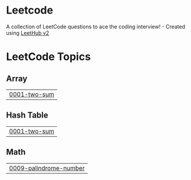 # Leetcode
A collection of LeetCode questions to ace the coding interview! - Created using [LeetHub v2](https://github.com/arunbhardwaj/LeetHub-2.0)

<!---LeetCode Topics Start-->
# LeetCode Topics
## Array
|  |
| ------- |
| [0001-two-sum](https://github.com/Fatima-eng-coder/Leetcode/tree/master/0001-two-sum) |
## Hash Table
|  |
| ------- |
| [0001-two-sum](https://github.com/Fatima-eng-coder/Leetcode/tree/master/0001-two-sum) |
## Math
|  |
| ------- |
| [0009-palindrome-number](https://github.com/Fatima-eng-coder/Leetcode/tree/master/0009-palindrome-number) |
<!---LeetCode Topics End-->